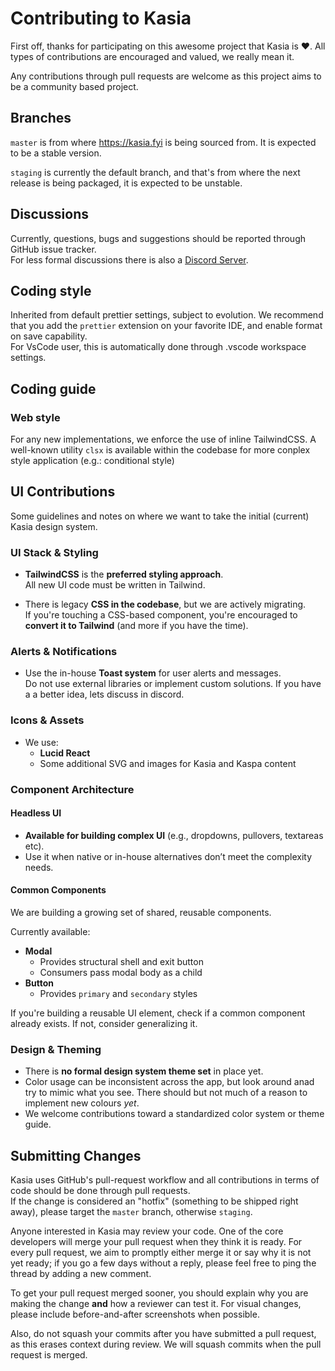 # Contributing to Kasia

First off, thanks for participating on this awesome project that Kasia is ❤️.
All types of contributions are encouraged and valued, we really mean it.

Any contributions through pull requests are welcome as this project aims to be a community based project.

## Branches

`master` is from where https://kasia.fyi is being sourced from. It is expected to be a stable version.

`staging` is currently the default branch, and that's from where the next release is being packaged, it is expected to be unstable.

## Discussions

Currently, questions, bugs and suggestions should be reported through GitHub issue tracker.\
For less formal discussions there is also a [Discord Server](https://discord.gg/Z5jU6jp6Vs).

## Coding style

Inherited from default prettier settings, subject to evolution. We recommend that you add the `prettier` extension on your favorite IDE, and enable format on save capability.\
For VsCode user, this is automatically done through .vscode workspace settings.

## Coding guide

### Web style

For any new implementations, we enforce the use of inline TailwindCSS. A well-known utility `clsx` is available within the codebase for more conplex style application (e.g.: conditional style)

## UI Contributions

Some guidelines and notes on where we want to take the initial (current) Kasia design system.

### UI Stack & Styling

- **TailwindCSS** is the **preferred styling approach**.  
  All new UI code must be written in Tailwind.

- There is legacy **CSS in the codebase**, but we are actively migrating.  
  If you're touching a CSS-based component, you're encouraged to **convert it to Tailwind** (and more if you have the time).


### Alerts & Notifications

- Use the in-house **Toast system** for user alerts and messages.  
  Do not use external libraries or implement custom solutions. If you have a a better idea, lets discuss in discord.


### Icons & Assets

- We use:
  - **Lucid React**
  - Some additional SVG and images for Kasia and Kaspa content

### Component Architecture

#### Headless UI

- **Available for building complex UI** (e.g., dropdowns, pullovers, textareas etc).
- Use it when native or in-house alternatives don’t meet the complexity needs.

#### Common Components

We are building a growing set of shared, reusable components.

Currently available:

- **Modal**  
  - Provides structural shell and exit button  
  - Consumers pass modal body as a child
- **Button**
  - Provides `primary` and `secondary` styles

If you're building a reusable UI element, check if a common component already exists. If not, consider generalizing it.

### Design & Theming

- There is **no formal design system theme set** in place yet.
- Color usage can be inconsistent across the app, but look around anad try to mimic what you see. There should but not much of a reason to implement new colours *yet*.
- We welcome contributions toward a standardized color system or theme guide.

## Submitting Changes

Kasia uses GitHub's pull-request workflow and all contributions in terms of code should be done through pull requests.\
If the change is considered an "hotfix" (something to be shipped right away), please target the `master` branch, otherwise `staging`.

Anyone interested in Kasia may review your code. One of the core developers will merge your pull request when they think it is ready. For every pull request, we aim to promptly either merge it or say why it is not yet ready; if you go a few days without a reply, please feel free to ping the thread by adding a new comment.

To get your pull request merged sooner, you should explain why you are making the change **and** how a reviewer can test it. For visual changes, please include before-and-after screenshots when possible.

Also, do not squash your commits after you have submitted a pull request, as this erases context during review. We will squash commits when the pull request is merged.
